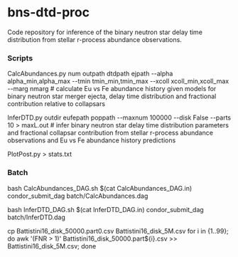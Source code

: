 # bns-dtd-proc
Code repository for inference of the binary neutron star delay time distribution from stellar r-process abundance observations.

### Scripts ###

CalcAbundances.py num outpath dtdpath ejpath --alpha alpha_min,alpha_max --tmin tmin_min,tmin_max --xcoll xcoll_min,xcoll_max --marg nmarg # calculate Eu vs Fe abundance history given models for binary neutron star merger ejecta, delay time distribution and fractional contribution relative to collapsars

InferDTD.py outdir eufepath poppath --maxnum 100000 --disk False --parts 10 > maxL.out # infer binary neutron star delay time distribution parameters and fractional collapsar contribution from stellar r-process abundance observations and Eu vs Fe abundance history predictions

PlotPost.py > stats.txt

### Batch ###

bash CalcAbundances_DAG.sh $(cat CalcAbundances_DAG.in)
condor_submit_dag batch/CalcAbundances.dag

bash InferDTD_DAG.sh $(cat InferDTD_DAG.in)
condor_submit_dag batch/InferDTD.dag

cp Battistini16_disk_50000.part0.csv Battistini16_disk_5M.csv
for i in {1..99}; do awk '(FNR > 1)' Battistini16_disk_50000.part${i}.csv >> Battistini16_disk_5M.csv; done
